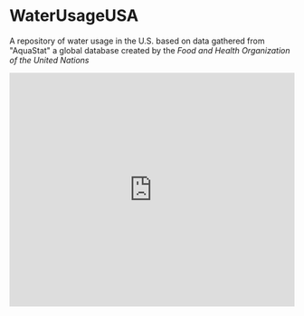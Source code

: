 # WaterUsageUSA
A repository of water usage in the U.S. based on data gathered from "AquaStat" a global database created by the *Food and Health Organization of the United Nations*
<iframe title="Water Stress in the U.S. in 2019 and 2020" aria-label="Column Chart" id="datawrapper-chart-iiKTB" src="https://datawrapper.dwcdn.net/iiKTB/1/" scrolling="no" frameborder="0" style="width: 0; min-width: 100% !important; border: none;" height="413" data-external="1"></iframe><script type="text/javascript">!function(){"use strict";window.addEventListener("message",(function(a){if(void 0!==a.data["datawrapper-height"]){var e=document.querySelectorAll("iframe");for(var t in a.data["datawrapper-height"])for(var r=0;r<e.length;r++)if(e[r].contentWindow===a.source){var i=a.data["datawrapper-height"][t]+"px";e[r].style.height=i}}}))}();
</script>
